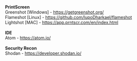<b>PrintScreen</b><br>
Greenshot [Windows] - https://getgreenshot.org/<br>
Flameshot [Linux] - https://github.com/lupoDharkael/flameshot<br>
Lightshot [MAC] - https://app.prntscr.com/en/index.html
<br><br>
<b>IDE</b> <br>
Atom - https://atom.io/
<br><br>
<b>Security Recon</b> <br>
Shodan - https://developer.shodan.io/
<br><br>
